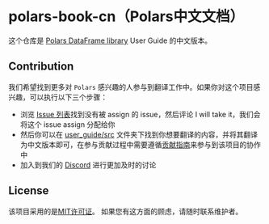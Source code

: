 # polars-book-cn（Polars中文文档）

这个仓库是 [Polars DataFrame library](https://github.com/pola-rs/polars) User Guide 的中文版本。

## Contribution

我们希望找到更多对 `Polars` 感兴趣的人参与到翻译工作中。如果你对这个项目感兴趣，可以执行以下三个步骤：

- 浏览 [Issue 列表](https://github.com/pola-rs/polars-book-cn/issues)找到没有被 assign 的 issue，然后评论 I will take it，我们会将这个 issue assign 分配给你
- 然后你可以在 [user_guide/src](./user_guide/src/) 文件夹下找到你想要翻译的内容，并将其翻译为中文版本即可，在参与贡献过程中需要遵循[贡献指南](./CONTRIBUTING.md)来参与到该项目的协作中
- 加入到我们的 [Discord](https://discord.com/invite/4UfP5cfBE7) 进行更加及时的讨论

## License

该项目采用的是[MIT许可证](http://choosealicense.com/licenses/mit/)。 如果您有这方面的顾虑，请随时联系维护者。